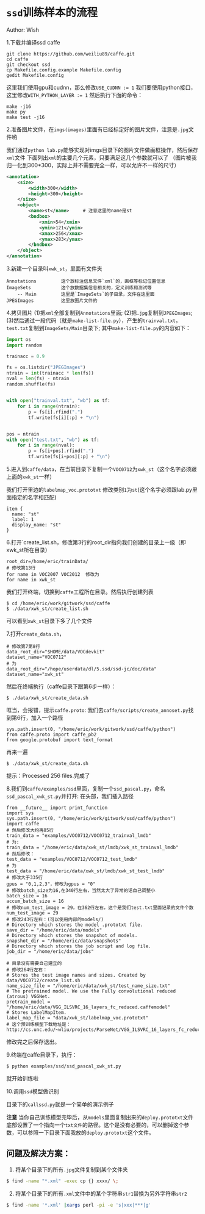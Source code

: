 # `ssd`训练样本的流程

Author: Wish

1.下载并编译ssd caffe
```
git clone https://github.com/weiliu89/caffe.git
cd caffe
git checkout ssd
cp Makefile.config.example Makefile.config
gedit Makefile.config
```
这里我们使用gpu和cudnn，那么修改`USE_CUDNN := 1`
我们要使用python接口，这里修改`WITH_PYTHON_LAYER := 1`
然后执行下面的命令：
```
make -j16
make py
make test -j16
```

2.准备图片文件，在`imgs(images)`里面有已经标定好的图片文件，注意是`.jpg`文件哟

我们通过`python lab.py`能够实现对imgs目录下的图片文件做画框操作，然后保存`xml`文件
下面列出`xml`的主要几个元素，只要满足这几个参数就可以了
（图片被我归一化到300*300，实际上并不需要完全一样，可以允许不一样的尺寸）
```xml
<annotation>
    <size>
        <width>300</width>
        <height>300</height>
    </size>
    <object>
        <name>st</name>     # 注意这里的name是st
        <bndbox>
            <xmin>54</xmin>
            <ymin>121</ymin>
            <xmax>256</xmax>
            <ymax>283</ymax>
        </bndbox>
    </object>
</annotation>
```

3.新建一个目录叫`xwk_st`，里面有文件夹
```
Annotations         这个放标注信息文件`xml`的，画框等标记位置信息
ImageSets           这个放数据集信息相关的，定义训练和测试等
    -- Main         这里是`ImageSets`的子目录，文件在这里面
JPEGImages          这里放图片文件的
```
4.拷贝图片
(1)把`xml`全部复制到`Annotations`里面;
(2)把`.jpg`复制到`JPEGImages`;
(3)然后通过一段代码（就是`make-list-file.py`），产生的`trainval.txt`，`test.txt`复制到`ImageSets/Main`目录下;
其中`make-list-file.py`的内容如下：
```python
import os
import random

trainacc = 0.9

fs = os.listdir("JPEGImages")
ntrain = int(trainacc * len(fs))
nval = len(fs) - ntrain
random.shuffle(fs)


with open("trainval.txt", "wb") as tf:
    for i in range(ntrain):
        p = fs[i].rfind(".")
        tf.write(fs[i][:p] + "\n")


pos = ntrain
with open("test.txt", "wb") as tf:
    for i in range(nval):
        p = fs[i+pos].rfind(".")
        tf.write(fs[i+pos][:p] + "\n")
```
5.进入到`caffe/data`，在当前目录下复制一个`VOC0712`为`xwk_st`（这个名字必须跟上面的`xwk_st`一样）

我们打开里边的`labelmap_voc.prototxt`
修改类别`1`为`st`(这个名字必须跟lab.py里面指定的名字相匹配)
```
item {
  name: "st"
  label: 1
  display_name: "st"
}
```
6.打开`create_list.sh，修改第3行的root_dir指向我们创建的目录上一级（即xwk_st所在目录）
```
root_dir=/home/eric/trainData/
# 修改第13行
for name in VOC2007 VOC2012  修改为
for name in xwk_st
```
我们打开终端，切换到`caffe`工程所在目录。然后执行创建列表
```
$ cd /home/eric/work/gitwork/ssd/caffe
$ ./data/xwk_st/create_list.sh
```
可以看到`xwk_st`目录下多了几个文件

7.打开`create_data.sh`，
```
# 修改第7第8行
data_root_dir="$HOME/data/VOCdevkit"
dataset_name="VOC0712"
# 为
data_root_dir="/hope/userdata/dl/5.ssd/ssd-jc/doc/data"
dataset_name="xwk_st"
```
然后在终端执行（caffe目录下跟第6步一样）：
```
$ ./data/xwk_st/create_data.sh
```
哐当，会报错，提示`caffe.proto`:
我们去`caffe/scripts/create_annoset.py`找到第6行，加入一个路径
```
sys.path.insert(0, "/home/eric/work/gitwork/ssd/caffe/python")
from caffe.proto import caffe_pb2
from google.protobuf import text_format
```
再来一遍
```
$ ./data/xwk_st/create_data.sh
```
提示：Processed 256 files.完成了

8.我们到`caffe/examples/ssd`里面，复制一个`ssd_pascal.py`，命名`ssd_pascal_xwk_st.py`并打开:
在头部，我们插入路径
```
from __future__ import print_function
import sys
sys.path.insert(0, "/home/eric/work/gitwork/ssd/caffe/python")
import caffe
# 然后修改大约再85行
train_data = "examples/VOC0712/VOC0712_trainval_lmdb"
# 为:
train_data = "/home/eric/data/xwk_st/lmdb/xwk_st_trainval_lmdb"
# 然后修改：
test_data = "examples/VOC0712/VOC0712_test_lmdb"
# 为
test_data = "/home/eric/data/xwk_st/lmdb/xwk_st_test_lmdb"
# 修改大于335行
gpus = "0,1,2,3"，修改为gpus = "0"
# 修改batch_size为16,在340行左右，当然太大了异常的话自己调整小
batch_size = 16
accum_batch_size = 16
# 修改num_test_image = 29，在362行左右，这个是我们test.txt里面记录的文件个数
num_test_image = 29
# 修改243行左右：(可以使用内部的models/)
# Directory which stores the model .prototxt file.
save_dir = "/home/eric/data/models"
# Directory which stores the snapshot of models.
snapshot_dir = "/home/eric/data/snapshots"
# Directory which stores the job script and log file.
job_dir = "/home/eric/data/jobs"

# 目录没有需要自己建立的
# 修改264行左右：
# Stores the test image names and sizes. Created by data/VOC0712/create_list.sh
name_size_file = "/home/eric/data/xwk_st/test_name_size.txt"
# The pretrained model. We use the Fully convolutional reduced (atrous) VGGNet.
pretrain_model = "/home/eric/data/VGG_ILSVRC_16_layers_fc_reduced.caffemodel"
# Stores LabelMapItem.
label_map_file = "data/xwk_st/labelmap_voc.prototxt"
# 这个预训练模型下载地址是：http://cs.unc.edu/~wliu/projects/ParseNet/VGG_ILSVRC_16_layers_fc_reduced.caffemodel
```
修改完之后保存退出。

9.终端在caffe目录下，执行：
```
$ python examples/ssd/ssd_pascal_xwk_st.py
```
就开始训练啦

10.调用`ssd`模型做识别

目录下的`callssd.py`就是一个简单的演示例子

**注意**
当你自己训练模型完毕后，从`models`里面复制出来的`deploy.prototxt`文件底部设置了一个指向一个`txt文件`的路径。这个是没有必要的，可以删掉这个参数，可以参照一下目录下面我放的`deploy.prototxt`这个文件。



## 问题及解决方案：
1. 将某个目录下的所有`.jpg`文件复制到某个文件夹
```bash
$ find -name "*.xml" -exec cp {} xxxx/ \;
```

2. 将某个目录下的所有`.xml`文件中的某个字符串`str1`替换为另外字符串`str2`
```bash
$ find -name '*.xml' |xargs perl -pi -e 's|xxx|***|g'
```



